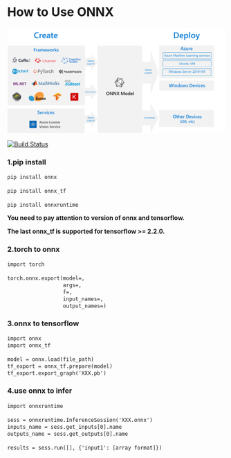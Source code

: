 # How to Use ONNX

<img src="./onnx.jpg">

[![Build Status](https://travis-ci.org/onnx/onnx-tensorflow.svg?branch=master)](https://travis-ci.org/onnx/onnx-tensorflow)

### 1.pip install

```shell
pip install onnx

pip install onnx_tf

pip install onnxruntime
```

**You need to pay attention to version of onnx and tensorflow.**

**The last onnx_tf is supported for tensorflow >= 2.2.0.**



### 2.torch to onnx

```pyth
import torch

torch.onnx.export(model=,
				  args=,
				  f=,
				  input_names=,
				  output_names=)
```

### 3.onnx to tensorflow

```pyth
import onnx
import onnx_tf

model = onnx.load(file_path)
tf_export = onnx_tf.prepare(model)
tf_export.export_graph('XXX.pb')
```

### 4.use onnx to infer

```pyth
import onnxruntime

sess = onnxruntime.InferenceSession('XXX.onnx')
inputs_name = sess.get_inputs[0].name
outputs_name = sess.get_outputs[0].name

results = sess.run([], {'input1': [array format]})
```




